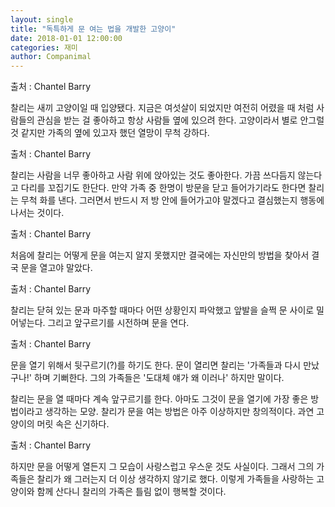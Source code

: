 ```yaml
---
layout: single
title: "독특하게 문 여는 법을 개발한 고양이"
date: 2018-01-01 12:00:00
categories: 재미
author: Companimal
---
```


출처 : Chantel Barry

찰리는 새끼 고양이일 때 입양됐다. 지금은 여섯살이 되었지만 여전히 어렸을 때 처럼 사람들의 관심을 받는 걸 좋아하고 항상 사람들 옆에 있으려 한다. 고양이라서 별로 안그럴 것 같지만 가족의 옆에 있고자 했던 열망이 무척 강하다.

출처 : Chantel Barry

찰리는 사람을 너무 좋아하고 사람 위에 앉아있는 것도 좋아한다. 가끔 쓰다듬지 않는다고 다리를 꼬집기도 한단다. 만약 가족 중 한명이 방문을 닫고 들어가기라도 한다면 찰리는 무척 화를 낸다. 그러면서 반드시 저 방 안에 들어가고야 말겠다고 결심했는지 행동에 나서는 것이다.

출처 : Chantel Barry

처음에 찰리는 어떻게 문을 여는지 알지 못했지만 결국에는 자신만의 방법을 찾아서 결국 문을 열고야 말았다.

출처 : Chantel Barry

찰리는 닫혀 있는 문과 마주할 때마다 어떤 상황인지 파악했고 앞발을 슬쩍 문 사이로 밀어넣는다. 그리고 앞구르기를 시전하며 문을 연다.

출처 : Chantel Barry

문을 열기 위해서 뒷구르기(?)를 하기도 한다. 문이 열리면 찰리는 '가족들과 다시 만났구나!' 하며 기뻐한다. 그의 가족들은 '도대체 얘가 왜 이러나' 하지만 말이다.

찰리는 문을 열 때마다 계속 앞구르기를 한다. 아마도 그것이 문을 열기에 가장 좋은 방법이라고 생각하는 모양. 찰리가 문을 여는 방법은 아주 이상하지만 창의적이다. 과연 고양이의 머릿 속은 신기하다.

출처 : Chantel Barry

하지만 문을 어떻게 열든지 그 모습이 사랑스럽고 우스운 것도 사실이다. 그래서 그의 가족들은 찰리가 왜 그러는지 더 이상 생각하지 않기로 했다. 이렇게 가족들을 사랑하는 고양이와 함께 산다니 찰리의 가족은 틀림 없이 행복할 것이다.
